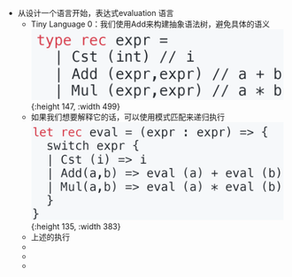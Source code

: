- 从设计一个语言开始，表达式evaluation 语言
	- Tiny Language 0：我们使用Add来构建抽象语法树，避免具体的语义
	  ![image.png](../assets/image_1668603424226_0.png){:height 147, :width 499}
	- 如果我们想要解释它的话，可以使用模式匹配来递归执行
	  ![image.png](../assets/image_1668603512443_0.png){:height 135, :width 383}
	- 上述的执行
	-
	-
	-